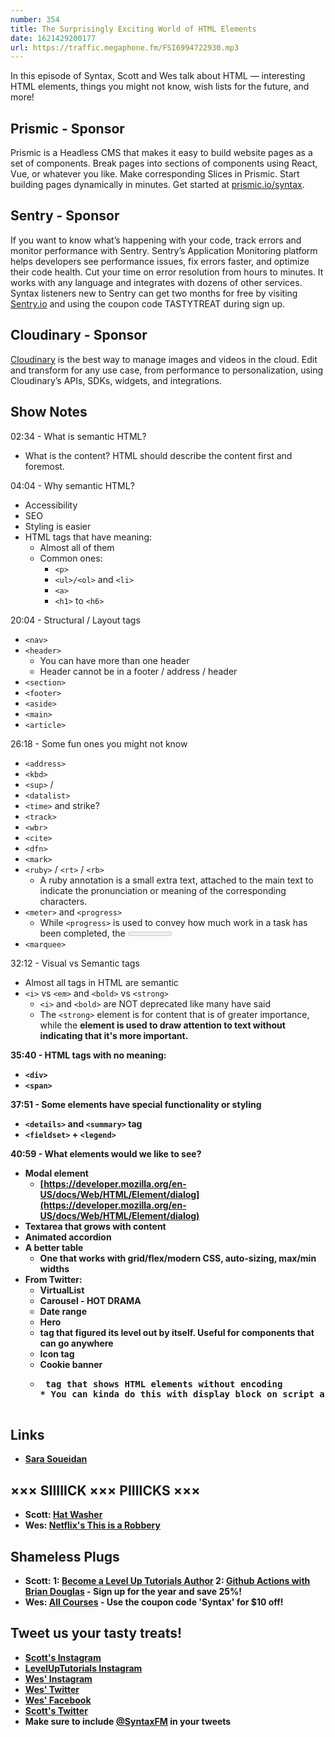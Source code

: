 ```yaml
---
number: 354
title: The Surprisingly Exciting World of HTML Elements
date: 1621429200177
url: https://traffic.megaphone.fm/FSI6994722930.mp3
---
```


In this episode of Syntax, Scott and Wes talk about HTML — interesting HTML elements, things you might not know, wish lists for the future, and more!

## Prismic - Sponsor
Prismic is a Headless CMS that makes it easy to build website pages as a set of components. Break pages into sections of components using React, Vue, or whatever you like. Make corresponding Slices in Prismic. Start building pages dynamically in minutes. Get started at [prismic.io/syntax](https://prismic.io/syntax).

## Sentry - Sponsor
If you want to know what’s happening with your code, track errors and monitor performance with Sentry. Sentry’s Application Monitoring platform helps developers see performance issues, fix errors faster, and optimize their code health. Cut your time on error resolution from hours to minutes. It works with any language and integrates with dozens of other services. Syntax listeners new to Sentry can get two months for  free by visiting [Sentry.io](https://sentry.io) and using the coupon code TASTYTREAT during sign up.

## Cloudinary - Sponsor
[Cloudinary](https://cloudinary.com/?utm_source=Syntax.fm&utm_medium=Podcast&utm_content=Cloudinary_Syntax_podcast) is the best way to manage images and videos in the cloud. Edit and transform for any use case, from performance to personalization, using Cloudinary’s APIs, SDKs, widgets, and integrations.

## Show Notes
02:34 - What is semantic HTML?
* What is the content? HTML should describe the content first and foremost.

04:04 - Why semantic HTML?
* Accessibility
* SEO
* Styling is easier
* HTML tags that have meaning:
  * Almost all of them
  * Common ones:
    * `<p>`
    * `<ul>/<ol>` and `<li>`
    * `<a>`
    * `<h1>` to `<h6>`

20:04 - Structural / Layout tags
* `<nav>`
* `<header>`
  * You can have more than one header
  * Header cannot be in a footer / address / header
* `<section>`
* `<footer>`
* `<aside>`
* `<main>`
* `<article>`

26:18 - Some fun ones you might not know
* `<address>`
* `<kbd>`
* `<sup>` / <sub>
* `<datalist>`
* `<time>` and strike?
* `<track>`
* `<wbr>`
* `<cite>`
* `<dfn>`
* `<mark>`
* `<ruby>` / `<rt>` / `<rb>`
  * A ruby annotation is a small extra text, attached to the main text to indicate the pronunciation or meaning of the corresponding characters.
* `<meter>` and `<progress>`
  * While `<progress>` is used to convey how much work in a task has been completed, the <meter> element is used to display a measurement on a known scale. This could be something like the current disk usage on your computer, or a temperature measurement (within a defined range).
* `<marquee>`

32:12 - Visual vs Semantic tags
* Almost all tags in HTML are semantic
* `<i>` vs `<em>` and `<bold>` vs `<strong>`
  * `<i>` and `<bold>` are NOT deprecated like many have said
  * The `<strong>` element is for content that is of greater importance, while the <b> element is used to draw attention to text without indicating that it's more important.

35:40 - HTML tags with no meaning:
* `<div>`
* `<span>`

37:51 - Some elements have special functionality or styling
* `<details>` and `<summary>` tag
* `<fieldset>` + `<legend>`

40:59 - What elements would we like to see?
* Modal element
  * [https://developer.mozilla.org/en-US/docs/Web/HTML/Element/dialog](https://developer.mozilla.org/en-US/docs/Web/HTML/Element/dialog)
* Textarea that grows with content
* Animated accordion
* A better table
  * One that works with grid/flex/modern CSS, auto-sizing, max/min widths
* From Twitter:
  * VirtualList
  * Carousel - HOT DRAMA
  * Date range
  * Hero
  * <H> tag that figured its level out by itself. Useful for components that can go anywhere
  * Icon tag
  * Cookie banner
  * <pre> tag that shows HTML elements without encoding
    * You can kinda do this with display block on script and style tags

## Links
* [Sara Soueidan](https://www.sarasoueidan.com/)

## ××× SIIIIICK ××× PIIIICKS ×××
* Scott: [Hat Washer](https://amzn.to/3efHQXj)
* Wes: [Netflix's This is a Robbery](https://www.netflix.com/title/81032570)

## Shameless Plugs
* Scott:
  1: [Become a Level Up Tutorials Author](https://forms.gle/PDEpDAGZpNHBDVou5)
  2: [Github Actions with Brian Douglas](https://www.leveluptutorials.com/pro) - Sign up for the year and save 25%!
* Wes: [All Courses](https://wesbos.com/courses/) - Use the coupon code 'Syntax' for $10 off!

## Tweet us your tasty treats!
* [Scott's Instagram](https://www.instagram.com/stolinski/)
* [LevelUpTutorials Instagram](https://www.instagram.com/LevelUpTutorials/)
* [Wes' Instagram](https://www.instagram.com/wesbos/)
* [Wes' Twitter](https://twitter.com/wesbos)
* [Wes' Facebook](https://www.facebook.com/wesbos.developer)
* [Scott's Twitter](https://twitter.com/stolinski)
* Make sure to include [@SyntaxFM](https://twitter.com/SyntaxFM) in your tweets
